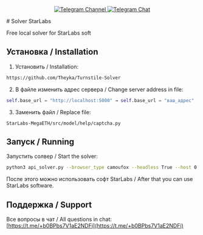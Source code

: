 <div align="center">

  <p align="center">
    <a href="https://t.me/cry_batya">
      <img src="https://img.shields.io/badge/Telegram-Channel-blue?style=for-the-badge&logo=telegram" alt="Telegram Channel">
    </a>
    <a href="https://t.me/+b0BPbs7V1aE2NDFi">
      <img src="https://img.shields.io/badge/Telegram-Chat-blue?style=for-the-badge&logo=telegram" alt="Telegram Chat">
    </a>
  </p>
</div>
# Solver StarLabs

Free local solver for StarLabs soft

## Установка / Installation
1. Установить / Installation:
```bash
https://github.com/Theyka/Turnstile-Solver
```

2. В файле изменить адрес сервера / Change server address in file:
```python
self.base_url = "http://localhost:5000" → self.base_url = "ваш_адрес"
```

3. Заменить файл / Replace file:
```
StarLabs-MegaETH/src/model/help/captcha.py
```

## Запуск / Running
Запустить солвер / Start the solver:
```bash
python3 api_solver.py --browser_type camoufox --headless True --host 0.0.0.0 --thread 2
```

После этого можно использовать софт StarLabs / After that you can use StarLabs software.

## Поддержка / Support
Все вопросы в чат / All questions in chat:
[https://t.me/+b0BPbs7V1aE2NDFi](https://t.me/+b0BPbs7V1aE2NDFi)

